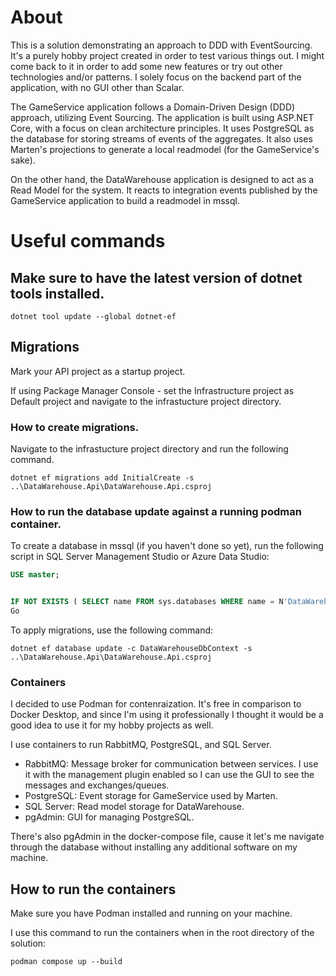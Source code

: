 # About

This is a solution demonstrating an approach to DDD with EventSourcing. It's a purely hobby project created in order to test various things out.
I might come back to it in order to add some new features or try out other technologies and/or patterns.
I solely focus on the backend part of the application, with no GUI other than Scalar.

The GameService application follows a Domain-Driven Design (DDD) approach, utilizing Event Sourcing. 
The application is built using ASP.NET Core, with a focus on clean architecture principles.
It uses PostgreSQL as the database for storing streams of events of the aggregates. It also uses Marten's projections to generate a local readmodel (for the GameService's sake).

On the other hand, the DataWarehouse application is designed to act as a Read Model for the system. It reacts to integration events published by the GameService application to build a readmodel in mssql.
# Useful commands

## Make sure to have the latest version of dotnet tools installed.

`dotnet tool update --global dotnet-ef`

## Migrations
Mark your API project as a startup project.

If using Package Manager Console - set the Infrastructure project as Default project and navigate to the infrastucture project directory.

### How to create migrations.

Navigate to the infrastucture project directory and run the following command.

`dotnet ef migrations add InitialCreate -s ..\DataWarehouse.Api\DataWarehouse.Api.csproj`

### How to run the database update against a running podman container.
To create a database in mssql (if you haven't done so yet), run the following script in SQL Server Management Studio or Azure Data Studio:

```sql
USE master; 


IF NOT EXISTS ( SELECT name FROM sys.databases WHERE name = N'DataWarehouse' ) CREATE DATABASE [DataWarehouse]; 
Go
```
To apply migrations, use the following command:

`dotnet ef database update -c DataWarehouseDbContext -s ..\DataWarehouse.Api\DataWarehouse.Api.csproj`

### Containers
I decided to use Podman for contenraization. It's free in comparison to Docker Desktop, and since I'm using it professionally I thought it would be a good idea to use it for my hobby projects as well.

I use containers to run RabbitMQ, PostgreSQL, and SQL Server.

- RabbitMQ: Message broker for communication between services. I use it with the management plugin enabled so I can use the GUI to see the messages and exchanges/queues.
- PostgreSQL: Event storage for GameService used by Marten.  
- SQL Server: Read model storage for DataWarehouse.  
- pgAdmin: GUI for managing PostgreSQL.

There's also pgAdmin in the docker-compose file, cause it let's me navigate through the database without installing any additional software on my machine.

## How to run the containers
Make sure you have Podman installed and running on your machine.

I use this command to run the containers when in the root directory of the solution:

`podman compose up --build`

